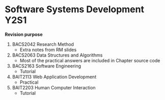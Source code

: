 # Software Systems Development Y2S1 #

**Revision purpose**

1. BACS2042 Research Method
   - Extra notes from RM slides  
3. BACS2063 Data Structures and Algorithms
   - Most of the practical answers are included in Chapter source code   
4. BACS2163 Software Engineering
   - Tutorial  
6. BAIT2113 Web Application Development
   - Practical
8. BAIT2203 Human Computer Interaction
   - Tutorial 
